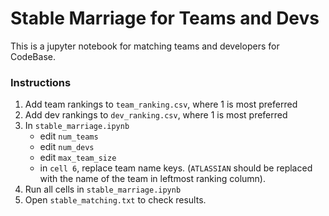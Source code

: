 # Stable Marriage for Teams and Devs

This is a jupyter notebook for matching teams and developers for CodeBase.

### Instructions

1. Add team rankings to `team_ranking.csv`, where 1 is most preferred
2. Add dev rankings to `dev_ranking.csv`, where 1 is most preferred
3. In `stable_marriage.ipynb`
	- edit `num_teams`
	- edit `num_devs`
	- edit `max_team_size`
	- in `cell 6`, replace team name keys. (`ATLASSIAN` should be replaced with the name of the team in leftmost ranking column).
4. Run all cells in `stable_marriage.ipynb`
5. Open `stable_matching.txt` to check results.

